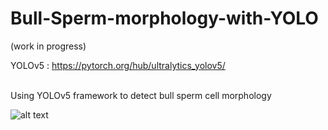 # Bull-Sperm-morphology-with-YOLO

(work in progress)<br>



YOLOv5 : https://pytorch.org/hub/ultralytics_yolov5/ <br>
<br>

Using YOLOv5 framework to detect bull sperm cell morphology <br>

![alt text](https://github.com/Gombessa1938/Bull-Sperm-morphology-with-YOLO/blob/main/img/test_batch0_pred.jpg?raw=true)
